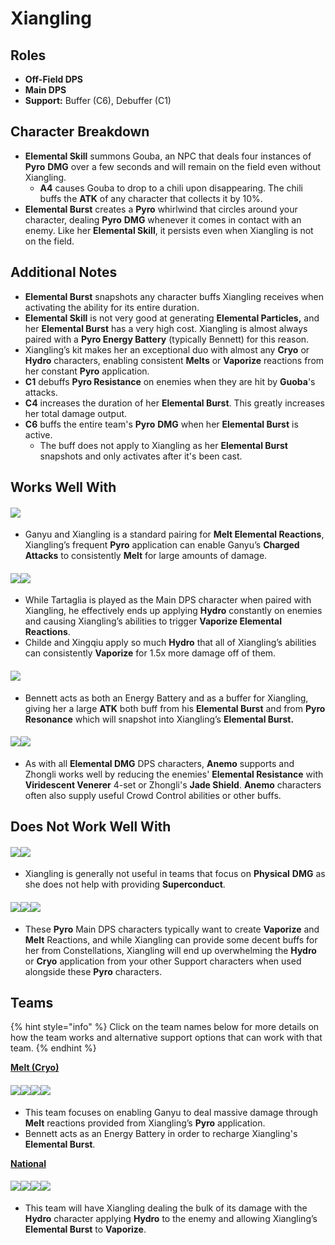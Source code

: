 # Xiangling

## Roles

* **Off-Field DPS**
* **Main DPS**
* **Support:** Buffer (C6), Debuffer (C1)

## Character Breakdown

* **Elemental Skill** summons Gouba, an NPC that deals four instances of **Pyro** **DMG** over a few seconds and will remain on the field even without Xiangling.
  * **A4** causes Gouba to drop to a chili upon disappearing. The chili buffs the **ATK** of any character that collects it by 10%.
* **Elemental Burst** creates a **Pyro** whirlwind that circles around your character, dealing **Pyro** **DMG** whenever it comes in contact with an enemy. Like her **Elemental Skill**, it persists even when Xiangling is not on the field.

## Additional Notes

* **Elemental Burst** snapshots any character buffs Xiangling receives when activating the ability for its entire duration.
* **Elemental Skill** is not very good at generating **Elemental Particles,** and her **Elemental Burst** has a very high cost. Xiangling is almost always paired with a **Pyro Energy Battery** (typically Bennett) for this reason.
* Xiangling’s kit makes her an exceptional duo with almost any **Cryo** or **Hydro** characters, enabling consistent **Melts** or **Vaporize** reactions from her constant **Pyro** application.
* **C1** debuffs **Pyro Resistance** on enemies when they are hit by **Guoba**'s attacks.
* **C4** increases the duration of her **Elemental Burst**. This greatly increases her total damage output.
* **C6** buffs the entire team's **Pyro** **DMG** when her **Elemental Burst** is active.
  * The buff does not apply to Xiangling as her **Elemental Burst** snapshots and only activates after it's been cast.

## Works Well With

#### ![](../../.gitbook/assets/UI\_AvatarIcon\_Ganyu.png)

* Ganyu and Xiangling is a standard pairing for **Melt Elemental Reactions**, Xiangling’s frequent **Pyro** application can enable Ganyu’s **Charged Attacks** to consistently **Melt** for large amounts of damage.

#### ![](../../.gitbook/assets/UI\_AvatarIcon\_Tartaglia.png)![](../../.gitbook/assets/UI\_AvatarIcon\_Xingqiu.png)

* While Tartaglia is played as the Main DPS character when paired with Xiangling, he effectively ends up applying **Hydro** constantly on enemies and causing Xiangling’s abilities to trigger **Vaporize Elemental Reactions**.
* Childe and Xingqiu apply so much **Hydro** that all of Xiangling’s abilities can consistently **Vaporize** for 1.5x more damage off of them.

#### ![](../../.gitbook/assets/UI\_AvatarIcon\_Bennett.png)

* Bennett acts as both an Energy Battery and as a buffer for Xiangling, giving her a large **ATK** both buff from his **Elemental Burst** and from **Pyro Resonance** which will snapshot into Xiangling’s **Elemental Burst.**

#### ![](../../.gitbook/assets/Element\_Anemo.webp)![](../../.gitbook/assets/UI\_AvatarIcon\_Zhongli.png)

* As with all **Elemental DMG** DPS characters, **Anemo** supports and Zhongli works well by reducing the enemies' **Elemental Resistance** with **Viridescent Venerer** 4-set or Zhongli's **Jade Shield**. **Anemo** characters often also supply useful Crowd Control abilities or other buffs.

## Does Not Work Well With

#### ![](../../.gitbook/assets/UI\_AvatarIcon\_Razor.png)![](../../.gitbook/assets/UI\_AvatarIcon\_Eula.png)

* Xiangling is generally not useful in teams that focus on **Physical** **DMG** as she does not help with providing **Superconduct**.

#### ![](../../.gitbook/assets/UI\_AvatarIcon\_Hutao.png)![](../../.gitbook/assets/UI\_AvatarIcon\_Diluc.png)![](../../.gitbook/assets/UI\_AvatarIcon\_Yanfei.png)

* These **Pyro** Main DPS characters typically want to create **Vaporize** and **Melt** Reactions, and while Xiangling can provide some decent buffs for her from Constellations, Xiangling will end up overwhelming the **Hydro** or **Cryo** application from your other Support characters when used alongside these **Pyro** characters.

## Teams

{% hint style="info" %}
Click on the team names below for more details on how the team works and alternative support options that can work with that team.
{% endhint %}

[**Melt (Cryo)**](../../teams/reverse-melt.md)

#### ![](../../.gitbook/assets/UI\_AvatarIcon\_Ganyu.png)![](../../.gitbook/assets/UI\_AvatarIcon\_Xiangling.png)![](../../.gitbook/assets/UI\_AvatarIcon\_Zhongli.png)![](../../.gitbook/assets/UI\_AvatarIcon\_Bennett.png)

* This team focuses on enabling Ganyu to deal massive damage through **Melt** reactions provided from Xiangling’s **Pyro** application.
* Bennett acts as an Energy Battery in order to recharge Xiangling's **Elemental Burst**.

[**National**](../../teams/national.md)

#### ![](../../.gitbook/assets/UI\_AvatarIcon\_Xiangling.png)![](../../.gitbook/assets/UI\_AvatarIcon\_Xingqiu.png)![](../../.gitbook/assets/UI\_AvatarIcon\_Sucrose.png)![](../../.gitbook/assets/UI\_AvatarIcon\_Bennett.png)

* This team will have Xiangling dealing the bulk of its damage with the **Hydro** character applying **Hydro** to the enemy and allowing Xiangling’s **Elemental Burst** to **Vaporize**.
